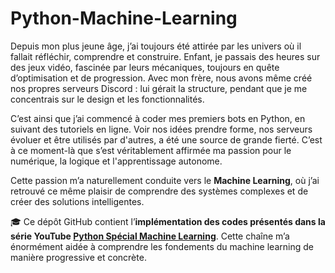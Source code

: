 # Python-Machine-Learning

Depuis mon plus jeune âge, j’ai toujours été attirée par les univers où il fallait réfléchir, comprendre et construire. Enfant, je passais des heures sur des jeux vidéo, fascinée par leurs mécaniques, toujours en quête d’optimisation et de progression. Avec mon frère, nous avons même créé nos propres serveurs Discord : lui gérait la structure, pendant que je me concentrais sur le design et les fonctionnalités.

C’est ainsi que j’ai commencé à coder mes premiers bots en Python, en suivant des tutoriels en ligne. Voir nos idées prendre forme, nos serveurs évoluer et être utilisés par d'autres, a été une source de grande fierté. C’est à ce moment-là que s’est véritablement affirmée ma passion pour le numérique, la logique et l'apprentissage autonome.

Cette passion m’a naturellement conduite vers le **Machine Learning**, où j’ai retrouvé ce même plaisir de comprendre des systèmes complexes et de créer des solutions intelligentes.

🎓 Ce dépôt GitHub contient l’**implémentation des codes présentés dans la série YouTube [Python Spécial Machine Learning](https://www.youtube.com/playlist?list=PLO_fdPEVlfKqMDNmCFzQISI2H_nJcEDJq)**. Cette chaîne m’a énormément aidée à comprendre les fondements du machine learning de manière progressive et concrète.

